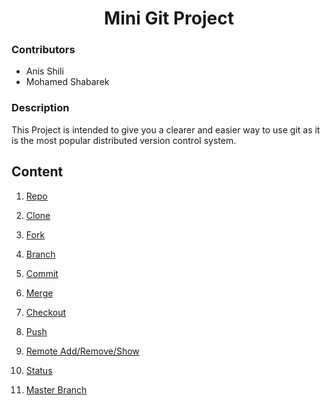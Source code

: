 # <center> Mini Git Project</center>

### Contributors

- Anis Shili
- Mohamed Shabarek

### Description

This Project is intended to give you a clearer and easier way to use git as it is the most popular distributed version control system.

## Content

1. [Repo](pages/repo.md)

1. [Clone](pages/clone.md)

1. [Fork](pages/fork.md)

1. [Branch](pages/branch.md)

1. [Commit](pages/commit.md)

1. [Merge](pages/merge.md)

1. [Checkout](pages/checkout.md)

1. [Push](pages/Pull.md)

1. [Remote Add/Remove/Show](pages/remote.md)

1. [Status](pages/status.md)

1. [Master Branch](pages/master.md)
